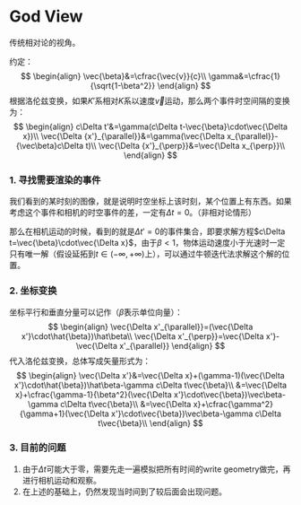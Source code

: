 # God View

传统相对论的视角。

约定：
$$
\begin{align}
\vec{\beta}&=\cfrac{\vec{v}}{c}\\
\gamma&=\cfrac{1}{\sqrt{1-\beta^2}}
\end{align}
$$
根据洛伦兹变换，如果$K'$系相对$K$系以速度$\vec{v}$运动，那么两个事件时空间隔的变换为：
$$
\begin{align}
c\Delta t'&=\gamma(c\Delta t-\vec{\beta}\cdot\vec{\Delta x})\\
\vec{\Delta {x'}_{\parallel}}&=\gamma(\vec{\Delta x_{\parallel}}-{\vec\beta}c\Delta t)\\
\vec{\Delta {x'}_{\perp}}&=\vec{\Delta x_{\perp}}\\
\end{align}
$$

### 1. 寻找需要渲染的事件

我们看到的某时刻的图像，就是说明时空坐标上该时刻，某个位置上有东西。如果考虑这个事件和相机的时空事件的差，一定有$\Delta t=0$。（非相对论情形）

那么在相机运动的时候，看到的就是$\Delta t'=0$的事件集合，即要求解方程$c\Delta t=\vec{\beta}\cdot\vec{\Delta x}$，由于$\beta<1$，物体运动速度小于光速时一定只有唯一解（假设延拓到$t\in(-\infty,+\infty)$上），可以通过牛顿迭代法求解这个解的位置。

### 2. 坐标变换

坐标平行和垂直分量可以记作（$\hat{\beta}$表示单位向量）：
$$
\begin{align}
\vec{\Delta x'_{\parallel}}=(\vec{\Delta x'}\cdot\hat{\beta})\hat\beta\\
\vec{\Delta x'_{\perp}}=\vec{\Delta x'}-\vec{\Delta x'_{\parallel}}
\end{align}
$$
代入洛伦兹变换，总体写成矢量形式为：
$$
\begin{align}
\vec{\Delta x'}&=\vec{\Delta x}+(\gamma-1)(\vec{\Delta x'}\cdot\hat{\beta})\hat\beta-\gamma c\Delta t\vec{\beta}\\
&=\vec{\Delta x}+\cfrac{\gamma-1}{\beta^2}(\vec{\Delta x'}\cdot\vec{\beta})\vec\beta-\gamma c\Delta t\vec{\beta}\\
&=\vec{\Delta x}+\cfrac{\gamma^2}{\gamma+1}(\vec{\Delta x'}\cdot\vec{\beta})\vec\beta-\gamma c\Delta t\vec{\beta}\\
\end{align}
$$

### 3. 目前的问题

1. 由于$\Delta t$可能大于零，需要先走一遍模拟把所有时间的write geometry做完，再进行相机运动和观察。
2. 在上述的基础上，仍然发现当时间到了较后面会出现问题。